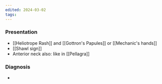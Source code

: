 ```yaml
---
edited: 2024-03-02
tags:
---
```



### Presentation
- [[Heliotrope Rash]] and [[Gottron's Papules]] or [[Mechanic's hands]]
- [[Shawl sign]]
- Anterior neck also: Iike in [[Pellagra]] 

### Diagnosis
- 